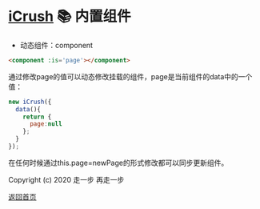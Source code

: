 # [iCrush](https://github.com/yelloxing/iCrush) 📚 内置组件

- 动态组件：component

```html
<component :is='page'></component>
```

通过修改page的值可以动态修改挂载的组件，page是当前组件的data中的一个值：

```js
new iCrush({
  data(){
    return {
      page:null
    };
  }
});
```

在任何时候通过this.page=newPage的形式修改都可以同步更新组件。

Copyright (c) 2020 走一步 再走一步 

[返回首页](../index.md)